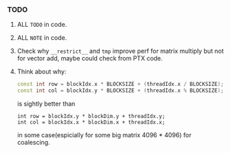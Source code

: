 ### TODO
1. ALL `TODO` in code.
2. ALL `NOTE` in code.
3. Check why `__restrict__` and `tmp` improve perf for matrix multiply but not for vector add, maybe could check from PTX code.
4. Think about why:
    ```cpp
    const int row = blockIdx.x * BLOCKSIZE + (threadIdx.x / BLOCKSIZE);
    const int col = blockIdx.y * BLOCKSIZE + (threadIdx.x % BLOCKSIZE);
    ```
    is sightly better than 

    ```
    int row = blockIdx.y * blockDim.y + threadIdx.y;
    int col = blockIdx.x * blockDim.x + threadIdx.x;
    ```
    in some case(espicially for some big matrix 4096 * 4096) for coalescing.